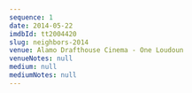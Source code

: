 ```yaml
---
sequence: 1
date: 2014-05-22
imdbId: tt2004420
slug: neighbors-2014
venue: Alamo Drafthouse Cinema - One Loudoun
venueNotes: null
medium: null
mediumNotes: null
---
```


